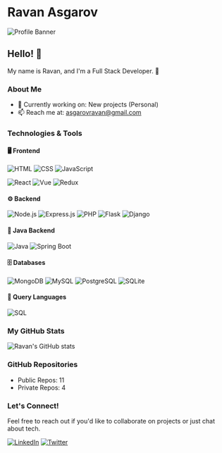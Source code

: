 # Ravan Asgarov

![Profile Banner](https://yourbannerurl.com)

## Hello! 👋

My name is Ravan, and I'm a Full Stack Developer. 🚀

### About Me

- 💼 Currently working on: New projects (Personal)
- 📫 Reach me at: asgarovravan@gmail.com

### Technologies & Tools

#### 🖥 Frontend
![HTML](https://img.shields.io/badge/HTML-E34F26?style=flat&logo=html5&logoColor=white)
![CSS](https://img.shields.io/badge/CSS-1572B6?style=flat&logo=css3&logoColor=white)
![JavaScript](https://img.shields.io/badge/JavaScript-F7DF1E?style=flat&logo=javascript&logoColor=black) 

![React](https://img.shields.io/badge/React-20232A?style=flat&logo=react&logoColor=61DAFB)
![Vue](https://img.shields.io/badge/Vue.js-35495E?style=flat&logo=vue.js&logoColor=4FC08D)
![Redux](https://img.shields.io/badge/Redux-764ABC?style=flat&logo=redux&logoColor=white)

#### ⚙ Backend
![Node.js](https://img.shields.io/badge/Node.js-43853D?style=flat&logo=node.js&logoColor=white)
![Express.js](https://img.shields.io/badge/Express.js-000000?style=flat&logo=express&logoColor=white)
![PHP](https://img.shields.io/badge/PHP-777BB4?style=flat&logo=php&logoColor=white)
![Flask](https://img.shields.io/badge/Flask-000000?style=flat&logo=flask&logoColor=white)
![Django](https://img.shields.io/badge/Django-092E20?style=flat&logo=django&logoColor=white)

#### 🚀 Java Backend
![Java](https://img.shields.io/badge/Java-007396?style=flat&logo=java&logoColor=white)
![Spring Boot](https://img.shields.io/badge/Spring_Boot-6DB33F?style=flat&logo=spring-boot&logoColor=white)

#### 🗄 Databases
![MongoDB](https://img.shields.io/badge/MongoDB-47A248?style=flat&logo=mongodb&logoColor=white)
![MySQL](https://img.shields.io/badge/MySQL-4479A1?style=flat&logo=mysql&logoColor=white)
![PostgreSQL](https://img.shields.io/badge/PostgreSQL-336791?style=flat&logo=postgresql&logoColor=white)
![SQLite](https://img.shields.io/badge/SQLite-003B57?style=flat&logo=sqlite&logoColor=white)

#### 🧳 Query Languages
![SQL](https://img.shields.io/badge/SQL-4479A1?style=flat&logo=sql&logoColor=white)

### My GitHub Stats

![Ravan's GitHub stats](https://github-readme-stats.vercel.app/api?username=21Ravan12&show_icons=true&theme=radical)

### GitHub Repositories

- Public Repos: 11
- Private Repos: 4

### Let's Connect!

Feel free to reach out if you'd like to collaborate on projects or just chat about tech.

[![LinkedIn](https://img.shields.io/badge/LinkedIn-0077B5?style=flat&logo=linkedin&logoColor=white)](https://www.linkedin.com/in/yourprofile)
[![Twitter](https://img.shields.io/badge/Twitter-1DA1F2?style=flat&logo=twitter&logoColor=white)](https://twitter.com/yourprofile)
